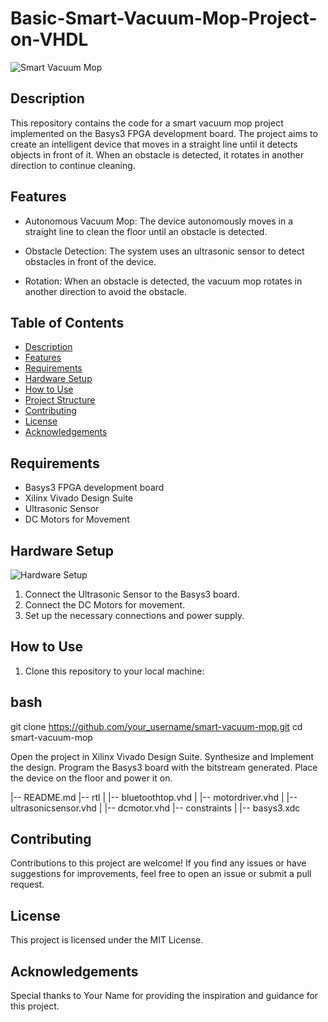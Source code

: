 # Basic-Smart-Vacuum-Mop-Project-on-VHDL

![Smart Vacuum Mop](images/vacuum_mop.jpg)

## Description

This repository contains the code for a smart vacuum mop project implemented on the Basys3 FPGA development board. The project aims to create an intelligent device that moves in a straight line until it detects objects in front of it. When an obstacle is detected, it rotates in another direction to continue cleaning.

## Features

- Autonomous Vacuum Mop: The device autonomously moves in a straight line to clean the floor until an obstacle is detected.

- Obstacle Detection: The system uses an ultrasonic sensor to detect obstacles in front of the device.

- Rotation: When an obstacle is detected, the vacuum mop rotates in another direction to avoid the obstacle.

## Table of Contents

- [Description](#description)
- [Features](#features)
- [Requirements](#requirements)
- [Hardware Setup](#hardware-setup)
- [How to Use](#how-to-use)
- [Project Structure](#project-structure)
- [Contributing](#contributing)
- [License](#license)
- [Acknowledgements](#acknowledgements)

## Requirements

- Basys3 FPGA development board
- Xilinx Vivado Design Suite
- Ultrasonic Sensor
- DC Motors for Movement

## Hardware Setup

![Hardware Setup](images/hardware_setup.jpg)

1. Connect the Ultrasonic Sensor to the Basys3 board.
2. Connect the DC Motors for movement.
3. Set up the necessary connections and power supply.

## How to Use

1. Clone this repository to your local machine:

## bash
git clone https://github.com/your_username/smart-vacuum-mop.git
cd smart-vacuum-mop

Open the project in Xilinx Vivado Design Suite.
Synthesize and Implement the design.
Program the Basys3 board with the bitstream generated.
Place the device on the floor and power it on.

|-- README.md
|-- rtl
|   |-- bluetoothtop.vhd
|   |-- motordriver.vhd
|   |-- ultrasonicsensor.vhd
|   |-- dcmotor.vhd
|-- constraints
|   |-- basys3.xdc

## Contributing
Contributions to this project are welcome! If you find any issues or have suggestions for improvements, feel free to open an issue or submit a pull request.

## License
This project is licensed under the MIT License.

## Acknowledgements
Special thanks to Your Name for providing the inspiration and guidance for this project.
